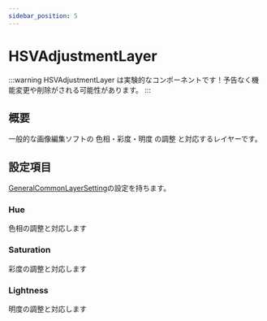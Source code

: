 ```yaml
---
sidebar_position: 5
---
```


# HSVAdjustmentLayer

:::warning
HSVAdjustmentLayer は実験的なコンポーネントです！予告なく機能変更や削除がされる可能性があります。
:::

## 概要

一般的な画像編集ソフトの 色相・彩度・明度 の調整 と対応するレイヤーです。

## 設定項目

[GeneralCommonLayerSetting](./GeneralCommonLayerSetting.md)の設定を持ちます。

### Hue

色相の調整と対応します

### Saturation

彩度の調整と対応します

### Lightness

明度の調整と対応します
